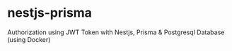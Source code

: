# nestjs-prisma

Authorization using JWT Token with Nestjs, Prisma & Postgresql Database (using Docker)
